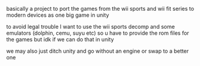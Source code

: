 basically a project to port the games from the wii sports and wii fit series to modern devices as one big game in unity

to avoid legal trouble I want to use the wii sports decomp and some emulators (dolphin, cemu, suyu etc) so u have to provide the rom files for the games but idk if we can do that in unity

we may also just ditch unity and go without an engine or swap to a better one
